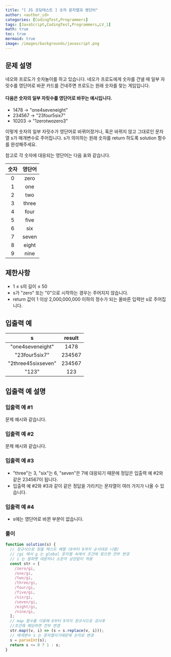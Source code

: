 ```yaml
---
title: "[ JS 코딩테스트 ] 숫자 문자열과 영단어"
author: <author_id>
categories: [CodingTest,Programmers]
tags: [JavaScript,CodingTest,Programmers,LV_1]
math: true
toc: true
mermaid: true
image: /images/backgrounds/javascript.png
---
```


## 문제 설명

네오와 프로도가 숫자놀이를 하고 있습니다. 네오가 프로도에게 숫자를 건넬 때 일부 자릿수를 영단어로 바꾼 카드를 건네주면 프로도는 원래 숫자를 찾는 게임입니다.

#### 다음은 숫자의 일부 자릿수를 영단어로 바꾸는 예시입니다.

+ 1478 → "one4seveneight"
+ 234567 → "23four5six7"
+ 10203 → "1zerotwozero3"

이렇게 숫자의 일부 자릿수가 영단어로 바뀌어졌거나, 혹은 바뀌지 않고 그대로인 문자열 s가 매개변수로 주어집니다. s가 의미하는 원래 숫자를 return 하도록 solution 함수를 완성해주세요.

참고로 각 숫자에 대응되는 영단어는 다음 표와 같습니다.

|   숫자    |  	영단어  |
|:---:|:---:|
| 0| 	zero  |
|  1|  	one  |
|  2|  	two  |
| 3| 	three |
| 4| 	four  |
| 5| 	five  |
|  6|  	six  |
| 7| 	seven |
| 8| 	eight |
| 9| 	nine  |
## 제한사항
+ 1 ≤ s의 길이 ≤ 50
+ s가 "zero" 또는 "0"으로 시작하는 경우는 주어지지 않습니다.
+ return 값이 1 이상 2,000,000,000 이하의 정수가 되는 올바른 입력만 s로 주어집니다.

## 입출력 예

|s	| result |
| :---:|:------:|
|"one4seveneight"	|  1478  |
|"23four5six7"	| 234567 |
|"2three45sixseven"	| 234567 |
|"123"	|  123   |

## 입출력 예 설명
### 입출력 예 #1

문제 예시와 같습니다.
### 입출력 예 #2

문제 예시와 같습니다.
### 입출력 예 #3

+ "three"는 3, "six"는 6, "seven"은 7에 대응되기 때문에 정답은 입출력 예 #2와 같은 234567이 됩니다.
+ 입출력 예 #2와 #3과 같이 같은 정답을 가리키는 문자열이 여러 가지가 나올 수 있습니다.
### 입출력 예 #4

+ s에는 영단어로 바뀐 부분이 없습니다.

### 풀이
```javascript
function solution(s) {
  // 정규식으로 찾을 텍스트 배열 (0부터 9까지 순서대로 나열)
  // /gi 에서 g 는 global 문자열 속에서 조건에 맞으면 전부 변경
  // i 는 알파벳 대문자나 소문자 상관없이 적용
  const str = [
    /zero/gi,
    /one/gi,
    /two/gi,
    /three/gi,
    /four/gi,
    /five/gi,
    /six/gi,
    /seven/gi,
    /eight/gi,
    /nine/gi,
  ];
  // map 함수를 이용해 0부터 9까지 정규식으로 검사후 
  //조건에 해당하면 전부 변경
  str.map((v, i) => (s = s.replace(v, i)));
  // 매개변수 s 는 문자열이기때문에 숫자로 변경
  s = parseInt(s);
  return s <= 0 ? 1 : s;
}

```
